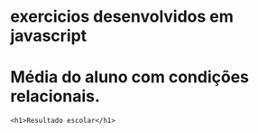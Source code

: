 # exercicios desenvolvidos em javascript
# Média do aluno com condições relacionais.
<!DOCTYPE html>
<html lang="pt-br">
<head>
    <meta charset="UTF-8">
    <meta name="viewport" content="width=device-width, initial-scale=1.0">
    <title>Resultado Escolar</title>
 
</head>
<body>
    
    <h1>Resultado escolar</h1>
</body>
<script>
    /*Quando usar cx de perguntas pedindo um numero, temos que usar o parseFloat() para declarar que estamos 
    recebendo 1 numero real */
    var nota1 = parseFloat(prompt('Digite sua primeira nota:'));
    var nota2 = parseFloat(prompt('Digite sua segunda nota:'));
    var nota3 = parseFloat(prompt('Digite sua terceira nota:'));
    var nota4 = parseFloat(prompt('Digite sua quarta nota:'));
    var media = (nota1 + nota2 + nota3 + nota4)/4;

    /* Para calcular a média, declaramos as variaveis de notas e da media
    (soma das notas dividindo pela quantidade de notas) depois pedindo pra exibir a variavel media.*/

    if(media<=4){
        document.write(`<p>O aluno obteve a média: ${media}  <strong>"Aluno reprovado."</strong></p>`);
        document.body.style.backgroundColor='grey';
        document.body.style.color='white';
        document.body.style.fontSize='20pt';
        document.body.style.textAlign='center';
    }else if(media>4 && media<7){
        document.write(`<p>O aluno obteve a média: ${media}  <strong>"Aluno em recuperação."</strong></p>`);
        document.body.style.backgroundColor='green';
        document.body.style.color='white';
        document.body.style.fontSize='20pt';
        document.body.style.textAlign='center';
    }else if(media>=7 && media <= 10){
        document.write(`<p>O aluno obteve a média: ${media}  <strong>"Parabéns o aluno foi aprovado."</strong></p>`);
        document.body.style.backgroundColor='yellow';
        document.body.style.color='black';
        document.body.style.fontSize='20pt';
        document.body.style.textAlign='center';
    }else{
        document.write('Digite notas válidas.')
        document.body.style.backgroundColor='black';
        document.body.style.color='white';
        document.body.style.fontSize='20pt';
        document.body.style.textAlign='center';
    }
/*Foram usadas as relações condicionais para analisar a aprovação do aluno, também foi definido o tamanho da fonte,
 cor de fundo dependendo do resultado*/
    

</script>
</html>
